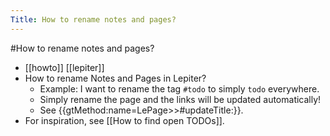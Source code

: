 ---Title: How to rename notes and pages?---#How to rename notes and pages?- [[howto]] [[lepiter]]- How to rename Notes and Pages in Lepiter?    - Example: I want to rename the tag `#todo` to simply `todo` everywhere.    - Simply rename the page and the links will be updated automatically!    - See {{gtMethod:name=LePage>>#updateTitle:}}.- For inspiration, see [[How to find open TODOs]].